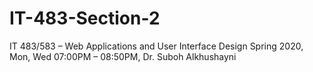 # IT-483-Section-2
IT 483/583 – Web Applications and User Interface Design Spring 2020, Mon, Wed 07:00PM – 08:50PM, Dr. Suboh Alkhushayni
